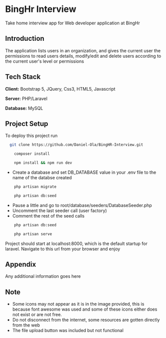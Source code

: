
# BingHr Interview

Take home interview app for Web developer application at BingHr



## Introduction

The application lists users in an organization, and gives the current user the permissions to read users details, modify/edit and delete users according to the current user's level or permissions




## Tech Stack

**Client:** Bootstrap 5, JQuery, Css3, HTML5, Javascript

**Server:** PHP/Laravel

**Database:** MySQL


## Project Setup

To deploy this project run

```bash
  git clone https://github.com/Daniel-Ola/BingHR-Interview.git
```

```bash
    composer install
```

```bash
    npm install && npm run dev
```
- Create a database and set DB_DATABASE value in your .env file to the name of the databse created

```bash
    php artisan migrate
```

```bash
    php artisan db:seed
```

- Pause a little and go to root/database/seeders/DatabaseSeeder.php
- Uncomment the last seeder call (user factory)
- Comment the rest of the seed calls

```bash
    php artisan db:seed
```

```bash
    php artisan serve
```

Project should start at localhost:8000, which is the default startup for laravel. Navigate to this url from your browser and enjoy
## Appendix

Any additional information goes here

## Note

- Some icons may not appear as it is in the image provided, this is because font awesome was used and some of these icons either does not exist or are not free.
- Do not disconnect from the internet, some resources are gotten directly from the web
- The file upload button was included but not functional
